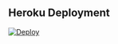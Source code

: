 ## Heroku Deployment
[![Deploy](https://www.herokucdn.com/deploy/button.svg)](https://heroku.com/deploy?template=https://github.com/F2020633/RN7)
